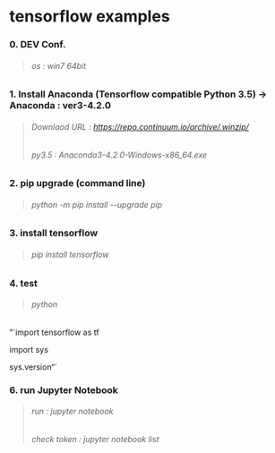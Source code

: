 # tensorflow examples

### 0. DEV Conf.
>###### os : win7 64bit

### 1. Install Anaconda (Tensorflow compatible Python 3.5) → Anaconda : ver3-4.2.0
>###### Downlaod URL : https://repo.continuum.io/archive/.winzip/
>###### py3.5 : Anaconda3-4.2.0-Windows-x86_64.exe

### 2. pip upgrade (command line) 
>###### python -m pip install --upgrade pip

### 3. install tensorflow
>###### pip install tensorflow 

### 4. test 
>###### python
 “`import tensorflow as tf
 
import sys

sys.version“`


### 6. run Jupyter Notebook
>###### run : jupyter notebook 
>###### check token : jupyter notebook list



